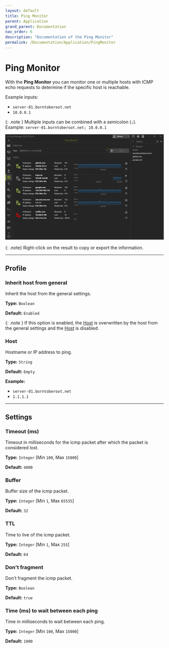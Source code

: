 ```yaml
---
layout: default
title: Ping Monitor
parent: Application
grand_parent: Documentation
nav_order: 6
description: "Documentation of the Ping Monitor"
permalink: /Documentation/Application/PingMonitor
---
```


# Ping Monitor

With the **Ping Monitor** you can monitor one or multiple hosts with ICMP echo requests to determine if the specific host is reachable.

Example inputs:

- `server-01.borntoberoot.net`
- `10.0.0.1`

{: .note }
Multiple inputs can be combined with a semicolon (`;`).<br />Example: `server-01.borntoberoot.net; 10.0.0.1`

![PingMonitor](06_PingMonitor.png)

{: .note}
Right-click on the result to copy or export the information.

<hr>

## Profile

### Inherit host from general

Inherit the host from the general settings.

**Type:** `Boolean`

**Default:** `Enabled`

{: .note }
If this option is enabled, the [Host](#host) is overwritten by the host from the general settings and the [Host](#host) is disabled.

### Host

Hostname or IP address to ping.

**Type:** `String`

**Default:** `Empty`

**Example:**

- `server-01.borntoberoot.net`
- `1.1.1.1`

<hr>

## Settings

### Timeout (ms)

Timeout in milliseconds for the icmp packet after which the packet is considered lost.

**Type:** `Integer` [Min `100`, Max `15000`]

**Default:** `4000`

### Buffer

Buffer size of the icmp packet.

**Type:** `Integer` [Min `1`, Max `65535`]

**Default:** `32`

### TTL

Time to live of the icmp packet.

**Type:** `Integer` [Min `1`, Max `255`]

**Default:** `64`

### Don't fragment

Don't fragment the icmp packet.

**Type:** `Boolean`

**Default:** `true`

### Time (ms) to wait between each ping

Time in milliseconds to wait between each ping.

**Type:** `Integer` [Min `100`, Max `15000`]

**Default:** `1000`
